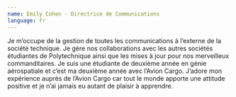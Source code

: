 ```yaml
---
name: Emily Cohen - Directrice de Communications
language: fr
---
```

Je m’occupe de la gestion de toutes les communications à l’externe de la société technique. Je gère nos collaborations avec les autres sociétés étudiantes de Polytechnique ainsi que les mises à jour pour nos merveilleux commanditaires. Je suis une étudiante de deuxième année en génie aérospatiale et c’est ma deuxième année avec l’Avion Cargo. J’adore mon expérience auprès de l’Avion Cargo car tout le monde apporte une attitude positive et je n’ai jamais eu autant de plaisir à apprendre.